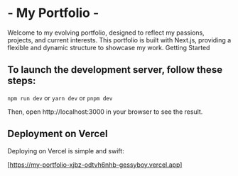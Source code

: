 # - My Portfolio -

Welcome to my evolving portfolio, designed to reflect my passions, projects, and current interests. This portfolio is built with Next.js, providing a flexible and dynamic structure to showcase my work.
Getting Started

## To launch the development server, follow these steps:

``npm run dev``
or
``yarn dev``
or
``pnpm dev``

Then, open http://localhost:3000 in your browser to see the result.

## Deployment on Vercel

Deploying on Vercel is simple and swift:

[https://my-portfolio-xjbz-odtvh6nhb-gessyboy.vercel.app]


